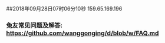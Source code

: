 ##2018年09月28日07时06分10秒 159.65.169.196
### 兔友常见问题及解答: https://github.com/wanggonging/d/blob/w/FAQ.md
